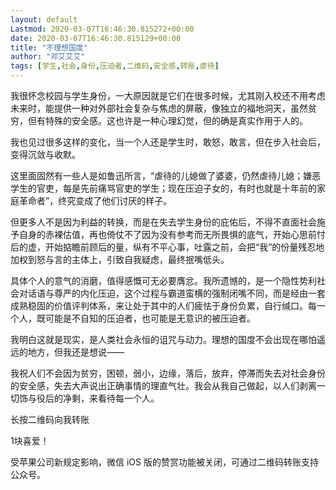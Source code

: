 ```yaml
---
layout: default
Lastmod: 2020-03-07T16:46:30.815272+00:00
date: 2020-03-07T16:46:30.815129+00:00
title: "不理想国度"
author: "邓艾艾艾"
tags: [学生,社会,身份,压迫者,二维码,安全感,转账,虐待]
---
```


我很怀念校园与学生身份，一大原因就是它们在很多时候，尤其刚入校还不用考虑未来时，能提供一种对外部社会复杂与焦虑的屏蔽，像独立的福地洞天，虽然贫穷，但有特殊的安全感。这也许是一种心理幻觉，但的确是真实作用于人的。

我也见过很多这样的变化，当一个人还是学生时，敢怒，敢言，但在步入社会后，变得沉敛与收默。

这里面固然有一些人是如鲁迅所言，“虐待的儿媳做了婆婆，仍然虐待儿媳；嫌恶学生的官吏，每是先前痛骂官吏的学生；现在压迫子女的，有时也就是十年前的家庭革命者”，终究变成了他们讨厌的样子。

但更多人不是因为利益的转换，而是在失去学生身份的庇佑后，不得不直面社会施予自身的赤裸估值，再也倚仗不了因为没有参考而无所畏惧的底气，开始心思前忖后的虚，开始掂瞻前顾后的量，纵有不平心事，吐露之前，会把“我”的份量残忍地加权到怒与言的主体上，引致自我疑虑，最终抿嘴低头。

具体个人的意气的消磨，值得感慨可无必要膺忿。我所遗憾的，是一个隐性势利社会对话语与尊严的内化压迫，这个过程与霸道蛮横的强制闭嘴不同，而是经由一套成熟稳固的价值评判体系，来让处于其中的人们疲怯于身份负累，自行缄口。每一个人，既可能是不自知的压迫者，也可能是无意识的被压迫者。

我明白这就是现实，是人类社会永恒的诅咒与动力。理想的国度不会出现在哪怕遥远的地方，但我还是想说——

我祝人们不会因为贫穷，困顿，弱小，边缘，落后，放弃，停滞而失去对社会身份的安全感，失去大声说出正确事情的理直气壮。我会从我自己做起，以人们剥离一切饰与役后的净剩，来看待每一个人。

长按二维码向我转账

1块喜爱！

受苹果公司新规定影响，微信 iOS 版的赞赏功能被关闭，可通过二维码转账支持公众号。

